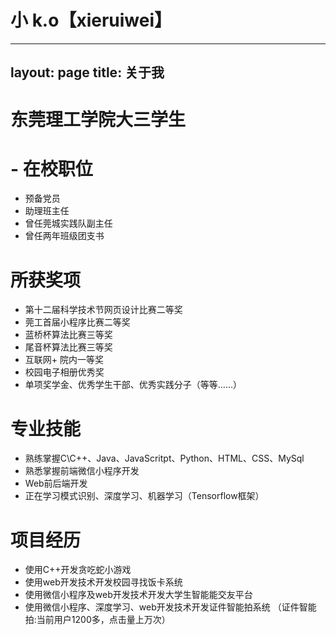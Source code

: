 # 小 k.o【xieruiwei】 


---
layout: page
title: 关于我 
---

# **东莞理工学院大三学生** #
# - 在校职位 #
- 预备党员
- 助理班主任
- 曾任莞城实践队副主任
- 曾任两年班级团支书

 
# 所获奖项 #
- 第十二届科学技术节网页设计比赛二等奖
- 莞工首届小程序比赛二等奖
- 蓝桥杯算法比赛三等奖
- 尾音杯算法比赛三等奖
- 互联网+ 院内一等奖
- 校园电子相册优秀奖
- 单项奖学金、优秀学生干部、优秀实践分子（等等……）


# 专业技能 #
- 熟练掌握C\C++、Java、JavaScritpt、Python、HTML、CSS、MySql
- 熟悉掌握前端微信小程序开发
- Web前后端开发
- 正在学习模式识别、深度学习、机器学习（Tensorflow框架）


# 项目经历 #
- 使用C++开发贪吃蛇小游戏
- 使用web开发技术开发校园寻找饭卡系统
- 使用微信小程序及web开发技术开发大学生智能能交友平台
- 使用微信小程序、深度学习、web开发技术开发证件智能拍系统
（证件智能拍:当前用户1200多，点击量上万次）




